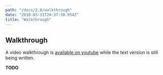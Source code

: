 ```yaml
---
path: "/docs/2.0/walkthrough"
date: "2018-03-31T20:37:30.954Z"
title: "Walkthrough"
---
```


## Walkthrough

A video walkthrough is [available on youtube](https://youtu.be/ZksAIAaQwnc) while the text version is still being written.

**TODO**
